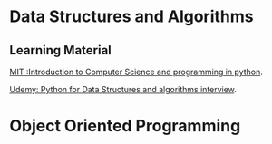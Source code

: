 # Data Structures and Algorithms

## Learning Material
[MIT :Introduction to Computer Science and programming in python](https://ocw.mit.edu/courses/electrical-engineering-and-computer-science/6-0001-introduction-to-computer-science-and-programming-in-python-fall-2016/index.htm).

[Udemy: Python for Data Structures and algorithms interview](https://www.udemy.com/course/python-for-data-structures-algorithms-and-interviews/).

# Object Oriented Programming
